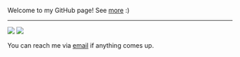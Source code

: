 Welcome to my GitHub page! See [more](https://yx1441.github.io) :)

---

![](https://raw.githubusercontent.com/yx1441/stats/master/generated/languages.svg#gh-dark-mode-only)
![](https://raw.githubusercontent.com/yx1441/stats/master/generated/languages.svg#gh-light-mode-only)

You can reach me via [email](mailto:yao.xu@nyu.edu?subject=GitHub) if anything comes up.
